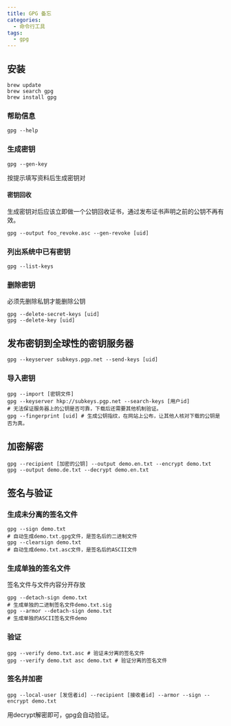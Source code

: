 ```yaml
---
title: GPG 备忘
categories:
  - 命令行工具
tags:
  - gpg
---
```



## 安装

```
brew update
brew search gpg
brew install gpg
```

### 帮助信息

`gpg --help`

### 生成密钥

`gpg --gen-key`

按提示填写资料后生成密钥对

#### 密钥回收

生成密钥对后应该立即做一个公钥回收证书，通过发布证书声明之前的公钥不再有效。

`gpg --output foo_revoke.asc --gen-revoke [uid]`

### 列出系统中已有密钥

`gpg --list-keys`

### 删除密钥

必须先删除私钥才能删除公钥

```
gpg --delete-secret-keys [uid]
gpg --delete-key [uid]
```

## 发布密钥到全球性的密钥服务器

`gpg --keyserver subkeys.pgp.net --send-keys [uid]`

### 导入密钥

```
gpg --import [密钥文件]
gpg --keyserver hkp://subkeys.pgp.net --search-keys [用户id]
# 无法保证服务器上的公钥是否可靠，下载后还需要其他机制验证。
gpg --fingerprint [uid] # 生成公钥指纹，在网站上公布，让其他人核对下载的公钥是否为真。
```

## 加密解密

```
gpg --recipient [加密的公钥] --output demo.en.txt --encrypt demo.txt
gpg --output demo.de.txt --decrypt demo.en.txt
```

## 签名与验证

### 生成未分离的签名文件

```
gpg --sign demo.txt
# 自动生成demo.txt.gpg文件，是签名后的二进制文件
gpg --clearsign demo.txt
# 自动生成demo.txt.asc文件，是签名后的ASCII文件
```

### 生成单独的签名文件

签名文件与文件内容分开存放

```
gpg --detach-sign demo.txt
# 生成单独的二进制签名文件demo.txt.sig
gpg --armor --detach-sign demo.txt
# 生成单独的ASCII签名文件demo
```

### 验证

```
gpg --verify demo.txt.asc # 验证未分离的签名文件
gpg --verify demo.txt asc demo.txt # 验证分离的签名文件
```

### 签名并加密

```
gpg --local-user [发信者id] --recipient [接收者id] --armor --sign --encrypt demo.txt
```

用decrypt解密即可，gpg会自动验证。

